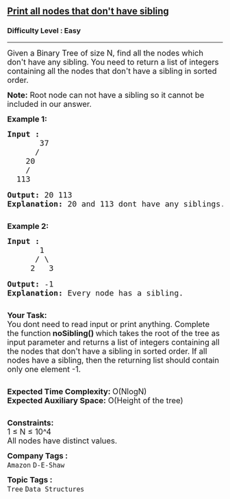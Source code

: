 <h2><a href="https://practice.geeksforgeeks.org/problems/print-all-nodes-that-dont-have-sibling/1?page=3&difficulty[]=0&sortBy=submissions">Print all nodes that don't have sibling</a></h2><h3>Difficulty Level : Easy</h3><hr><div class="problems_problem_content__Xm_eO"><p><span style="font-size:18px">Given a Binary Tree of size N, find all the nodes which don't have any sibling. You need to return&nbsp;a list of integers containing all the nodes that don't have a sibling in sorted order.</span></p>

<p><span style="font-size:18px"><strong>Note:</strong> Root node can not have a sibling so it cannot be included in our answer.</span></p>

<p><span style="font-size:18px"><strong>Example 1:</strong></span></p>

<pre><span style="font-size:18px"><strong>Input :</strong>
       37
      /   
    20
    /     
  113 </span>

<span style="font-size:18px"><strong>Output: </strong>20 113
<strong>Explanation: </strong>20 and 113 dont have any siblings.</span></pre>

<p><br>
<span style="font-size:18px"><strong>Example 2:</strong></span></p>

<pre><span style="font-size:18px"><strong>Input :</strong>
       1
      / \
     2   3 </span>

<span style="font-size:18px"><strong>Output:</strong> -1
<strong>Explanation: </strong>Every node has a sibling.</span></pre>

<p><br>
<span style="font-size:18px"><strong>Your Task: &nbsp;</strong><br>
You dont need to read input or print anything. Complete the function<strong> noSibling() </strong>which takes the root of the tree as input parameter and returns a list of integers containing all the nodes that don't have a sibling in sorted order. If all nodes have a sibling, then the returning list should contain only one element -1.</span></p>

<p><br>
<span style="font-size:18px"><strong>Expected Time Complexity: </strong>O(NlogN)<br>
<strong>Expected Auxiliary Space:</strong> O(Height of the tree)</span></p>

<p><br>
<span style="font-size:18px"><strong>Constraints:</strong><br>
1 ≤ N ≤ 10^4<br>
All nodes have distinct values.</span></p>
</div><p><span style=font-size:18px><strong>Company Tags : </strong><br><code>Amazon</code>&nbsp;<code>D-E-Shaw</code>&nbsp;<br><p><span style=font-size:18px><strong>Topic Tags : </strong><br><code>Tree</code>&nbsp;<code>Data Structures</code>&nbsp;